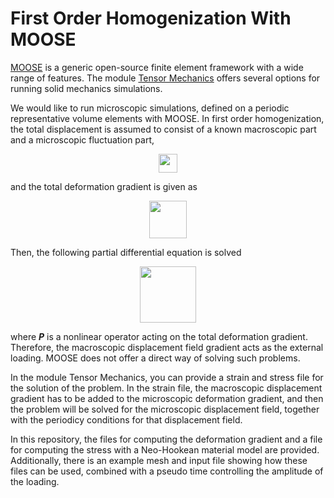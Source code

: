# First Order Homogenization With MOOSE

[MOOSE](https://github.com/idaholab/moose) is a generic open-source finite element framework with a wide range of features. The module [Tensor Mechanics](https://mooseframework.inl.gov/modules/tensor_mechanics/index.html) offers several options for running solid mechanics simulations.

We would like to run microscopic simulations, defined on a periodic representative volume elements with MOOSE. In first order homogenization, the total displacement is assumed to consist of a known macroscopic part and a microscopic fluctuation part,

<p align="center">
  <img height="30" src="https://user-images.githubusercontent.com/94921576/156388341-1719b5b9-8650-4412-89f0-29b7fb0150fa.png">
</p>

and the total deformation gradient is given as

<p align="center">
  <img height="60" src="https://user-images.githubusercontent.com/94921576/156393541-a3d4c8ef-9b88-4fe5-b56e-c17ddbbcbef2.png">
</p>

Then, the following partial differential equation is solved
<p align="center">
  <img height="90" src="https://user-images.githubusercontent.com/94921576/156393796-904aa2a3-b3be-4db3-bfda-e65fe8b400a5.png">
</p>

where ***P*** is a nonlinear operator acting on the total deformation gradient. Therefore, the macroscopic displacement field gradient acts as the external loading. MOOSE does not offer a direct way of solving such problems.

In the module Tensor Mechanics, you can provide a strain and stress file for the solution of the problem. In the strain file, the macroscopic displacement gradient has to be added to the microscopic deformation gradient, and then the problem will be solved for the microscopic displacement field, together with the periodicy conditions for that displacement field.

In this repository, the files for computing the deformation gradient and a file for computing the stress with a Neo-Hookean material model are provided. Additionally, there is an example mesh and input file showing how these files can be used, combined with a pseudo time controlling the amplitude of the loading.

